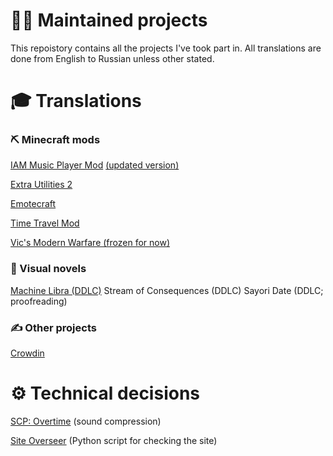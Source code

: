 # 👨‍💻 Maintained projects
This repoistory contains all the projects I've took part in.
All translations are done from English to Russian unless other stated.

# 🎓 Translations

### ⛏️ Minecraft mods
[IAM Music Player Mod](https://github.com/TeamFelnull/IamMusicPlayer/pull/16) [(updated version)](https://github.com/TeamFelnull/IamMusicPlayer/pull/22)

[Extra Utilities 2](https://github.com/rwtema/ExtraUtilities_Localization/pull/47)

[Emotecraft](https://crowdin.com/project/emotecraft/ru)

[Time Travel Mod](https://crowdin.com/project/time-travel-mod/ru)

[Vic's Modern Warfare (frozen for now)](https://crowdin.com/project/vics-modern-warfare/ru)

### 📕 Visual novels
[Machine Libra (DDLC)](https://sites.google.com/view/theonetranslator/str-pr/machine-cancer)
Stream of Consequences (DDLC)
Sayori Date (DDLC; proofreading)

### ✍️ Other projects
[Crowdin](https://crowdin.com/project/crowdin/ru)

# ⚙️ Technical decisions
[SCP: Overtime](https://www.curseforge.com/minecraft/mc-mods/scp-overtime) (sound compression)

[Site Overseer](https://github.com/SfortzaPhantom/SiteOverseer) (Python script for checking the site)
